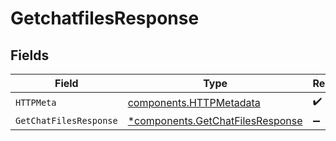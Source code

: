 # GetchatfilesResponse


## Fields

| Field                                                                               | Type                                                                                | Required                                                                            | Description                                                                         |
| ----------------------------------------------------------------------------------- | ----------------------------------------------------------------------------------- | ----------------------------------------------------------------------------------- | ----------------------------------------------------------------------------------- |
| `HTTPMeta`                                                                          | [components.HTTPMetadata](../../models/components/httpmetadata.md)                  | :heavy_check_mark:                                                                  | N/A                                                                                 |
| `GetChatFilesResponse`                                                              | [*components.GetChatFilesResponse](../../models/components/getchatfilesresponse.md) | :heavy_minus_sign:                                                                  | OK                                                                                  |